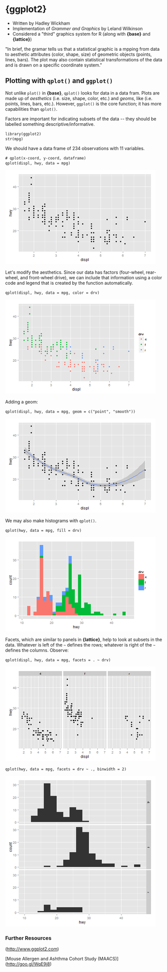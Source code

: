{ggplot2}
=========
* Written by Hadley Wickham
* Implementation of *Grammer and Graphics* by Leland Wilkinson
* Considered a "third" graphics system for R
  (along with **{base}** and **{lattice}**)
  
"In brief, the gramar tells us that a statistical graphic is a mpping 
from data to aesthetic attributes (color, shape, size) of geometric 
objects (points, lines, bars). The plot may also contain statistical transformations 
of the data and is drawn on a specific coordinate system."

Plotting with `qplot()` and `ggplot()`
--------------------------------------
Not unlike `plot()` in **{base}**, `qplot()` looks for data in a data fram.
Plots are made up of *aesthetics* (i.e. size, shape, color, etc.) and *geoms*, like 
(i.e. points, lines, bars, etc.). However, `ggplot()` is the core function; it has 
more capabilities than `qplot()`.

Factors are important for indicating subsets of the data -- they should be labelled
something descriptive/informative.

    library(ggplot2)
    str(mpg)
    
We should have a data frame of 234 observations with 11 variables.

    # qplot(x-coord, y-coord, dataframe)
    qplot(displ, hwy, data = mpg)

<img src = "https://github.com/mcvmorales/datascience/blob/master/04exploratorydataanalysis/figures/ggplot1.png">

Let's modify the aesthetics. Since our data has factors (four-wheel, rear-wheel, and front-wheel drive),
we can include that information using a color code and legend that is created by the function automatically.

    qplot(displ, hwy, data = mpg, color = drv)

<img src = "https://github.com/mcvmorales/datascience/blob/master/04exploratorydataanalysis/figures/ggplot2.png">

Adding a geom:
    
    qplot(displ, hwy, data = mpg, geom = c("point", "smooth"))
    
<img src = "https://github.com/mcvmorales/datascience/blob/master/04exploratorydataanalysis/figures/ggplot3.png">

We may also make histograms with `qplot()`.

    qplot(hwy, data = mpg, fill = drv)

<img src = "https://github.com/mcvmorales/datascience/blob/master/04exploratorydataanalysis/figures/ggplot4.png">

Facets, which are similar to panels in **{lattice}**, help to look at subsets in the data.
Whatever is left of the `~` defines the rows; whatever is right of the `~` defines the columns.
Observe:

    qplot(displ, hwy, data = mpg, facets = . ~ drv)
    
<img src = "https://github.com/mcvmorales/datascience/blob/master/04exploratorydataanalysis/figures/ggplot5.png">

    qplot(hwy, data = mpg, facets = drv ~ ., binwidth = 2)

<img src = "https://github.com/mcvmorales/datascience/blob/master/04exploratorydataanalysis/figures/ggplot6.png">

### Further Resources
(http://www.ggplot2.com)

[Mouse Allergen and Ashthma Cohort Study (MAACS)] (http://goo.gl/WqE9j8)
